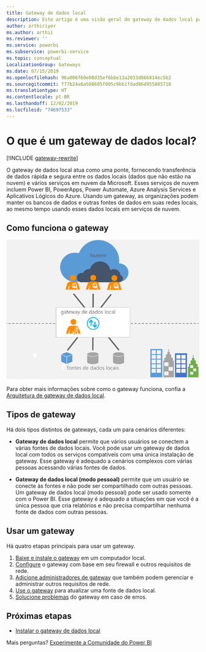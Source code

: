 ```yaml
---
title: Gateway de dados local
description: Este artigo é uma visão geral do gateway de dados local para o Power BI. É possível usar este gateway para trabalhar com fontes de dados do DirectQuery. Você também pode usar este gateway para atualizar conjuntos de dados de nuvem com dados locais.
author: arthiriyer
ms.author: arthii
ms.reviewer: ''
ms.service: powerbi
ms.subservice: powerbi-service
ms.topic: conceptual
LocalizationGroup: Gateways
ms.date: 07/15/2019
ms.openlocfilehash: 96a006f60e08d35ef6bbe13a2033d866814ec5b2
ms.sourcegitcommit: f77b24a8a588605f005c9bb1fdad864955885718
ms.translationtype: HT
ms.contentlocale: pt-BR
ms.lasthandoff: 12/02/2019
ms.locfileid: "74697533"
---
```

# <a name="what-is-an-on-premises-data-gateway"></a>O que é um gateway de dados local?

[!INCLUDE [gateway-rewrite](includes/gateway-rewrite.md)]

O gateway de dados local atua como uma ponte, fornecendo transferência de dados rápida e segura entre os dados locais (dados que não estão na nuvem) e vários serviços em nuvem da Microsoft. Esses serviços de nuvem incluem Power BI, PowerApps, Power Automate, Azure Analysis Services e Aplicativos Lógicos do Azure. Usando um gateway, as organizações podem manter os bancos de dados e outras fontes de dados em suas redes locais, ao mesmo tempo usando esses dados locais em serviços de nuvem.

## <a name="how-the-gateway-works"></a>Como funciona o gateway

![Visão geral do gateway](media/service-gateway-onprem/on-premises-data-gateway.png)

Para obter mais informações sobre como o gateway funciona, confia a [Arquitetura de gateway de dados local](/data-integration/gateway/service-gateway-onprem-indepth).

## <a name="types-of-gateways"></a>Tipos de gateway

Há dois tipos distintos de gateways, cada um para cenários diferentes:

* **Gateway de dados local** permite que vários usuários se conectem a várias fontes de dados locais. Você pode usar um gateway de dados local com todos os serviços compatíveis com uma única instalação de gateway. Esse gateway é adequado a cenários complexos com várias pessoas acessando várias fontes de dados.

* **Gateway de dados local (modo pessoal)** permite que um usuário se conecte às fontes e não pode ser compartilhado com outras pessoas. Um gateway de dados local (modo pessoal) pode ser usado somente com o Power BI. Esse gateway é adequado a situações em que você é a única pessoa que cria relatórios e não precisa compartilhar nenhuma fonte de dados com outras pessoas.

## <a name="use-a-gateway"></a>Usar um gateway

Há quatro etapas principais para usar um gateway.

1. [Baixe e instale o gateway](/data-integration/gateway/service-gateway-install) em um computador local.
1. [Configure](/data-integration/gateway/service-gateway-app) o gateway com base em seu firewall e outros requisitos de rede.
1. [Adicione administradores de gateway](/data-integration/gateway/service-gateway-manage) que também podem gerenciar e administrar outros requisitos de rede.
1. [Use o gateway](service-gateway-sql-tutorial.md) para atualizar uma fonte de dados local.
1. [Solucione problemas](service-gateway-onprem-tshoot.md) do gateway em caso de erros.

## <a name="next-steps"></a>Próximas etapas

* [Instalar o gateway de dados local](/data-integration/gateway/service-gateway-install)

Mais perguntas? [Experimente a Comunidade do Power BI](https://community.powerbi.com/)
